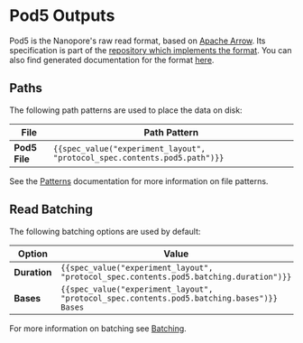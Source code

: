 Pod5 Outputs
============

Pod5 is the Nanopore's raw read format, based on [Apache Arrow](https://github.com/apache/arrow). Its specification is part of the  [repository which implements the format](https://github.com/nanoporetech/pod5-file-format). You can also find generated documentation for the format [here](https://pod5-file-format.readthedocs.io/).

Paths
-----

The following path patterns are used to place the data on disk:

File           | Path Pattern
-------------- | ------------
**Pod5 File** | ``{{spec_value("experiment_layout", "protocol_spec.contents.pod5.path")}}``

See the [Patterns](../patterns.md) documentation for more information on file patterns.

Read Batching
-------------

The following batching options are used by default:


Option         | Value
-------------- | -----
**Duration**   | ``{{spec_value("experiment_layout", "protocol_spec.contents.pod5.batching.duration")}}``
**Bases**      | ``{{spec_value("experiment_layout", "protocol_spec.contents.pod5.batching.bases")}} Bases``

For more information on batching see [Batching](../batching.md).
